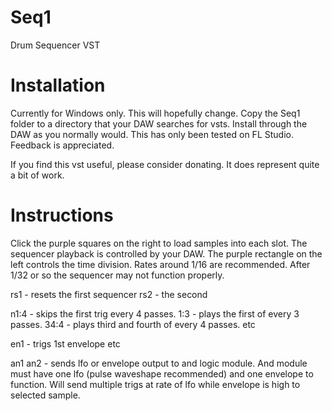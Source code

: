 # Seq1
Drum Sequencer VST

# Installation
Currently for Windows only. This will hopefully change.
Copy the Seq1 folder to a directory that your DAW searches for vsts. Install through the DAW as you normally would. 
This has only been tested on FL Studio. Feedback is appreciated.

If you find this vst useful, please consider donating. It does represent quite a bit of work.

# Instructions
Click the purple squares on the right to load samples into each slot. The sequencer playback is controlled by your DAW. The purple rectangle on the left controls the time division. Rates around 1/16 are recommended. After 1/32 or so the sequencer may not function properly.

rs1 - resets the first sequencer
rs2 - the second

n1:4 - skips the first trig every 4 passes.
1:3 - plays the first of every 3 passes.
34:4 - plays third and fourth of every 4 passes.
etc

en1 - trigs 1st envelope
etc

an1
an2 - sends lfo or envelope output to and logic module. And module must have one lfo (pulse waveshape recommended) and one envelope to function. Will send multiple trigs at rate of lfo while envelope is high to selected sample.


